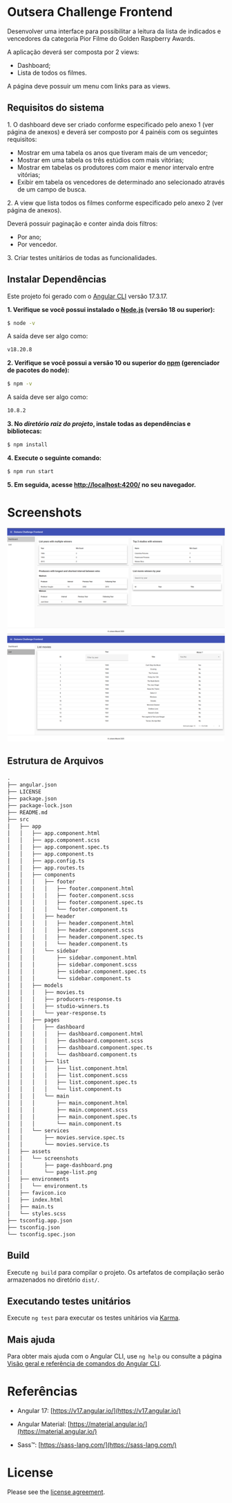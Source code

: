 # Outsera Challenge Frontend

Desenvolver uma interface para possibilitar a leitura da lista de indicados e vencedores da categoria Pior Filme do Golden Raspberry Awards.

A aplicação deverá ser composta por 2 views:

- Dashboard;
- Lista de todos os filmes.

A página deve possuir um menu com links para as views.

## Requisitos do sistema

1.​ O dashboard deve ser criado conforme especificado pelo anexo 1 (ver página de anexos) e
deverá ser composto por 4 painéis com os seguintes requisitos:

- Mostrar em uma tabela os anos que tiveram mais de um vencedor;
- Mostrar em uma tabela os três estúdios com mais vitórias;
- Mostrar em tabelas os produtores com maior e menor intervalo entre vitórias;
- Exibir em tabela os vencedores de determinado ano selecionado através de um campo
de busca.

2.​ A view que lista todos os filmes conforme especificado pelo anexo 2 (ver página de anexos). 

Deverá possuir paginação e conter ainda dois filtros:
- Por ano;
- Por vencedor.

3.​ Criar testes unitários de todas as funcionalidades.

## Instalar Dependências

Este projeto foi gerado com o [Angular CLI](https://github.com/angular/angular-cli) versão 17.3.17.

**1. Verifique se você possui instalado o [Node.js](https://nodejs.org/) (versão 18 ou superior):**

```bash
$ node -v
```

A saída deve ser algo como:

```bash
v18.20.8
```

**2. Verifique se você possui a versão 10 ou superior do [npm](https://www.npmjs.com/) (gerenciador de pacotes do node):**

```bash
$ npm -v
```
A saída deve ser algo como:

```bash
10.8.2
```

**3. No _diretório raiz do projeto_, instale todas as dependências e bibliotecas:**

```bash
$ npm install
```

**4. Execute o seguinte comando:**

```bash
$ npm run start
```

**5. Em seguida, acesse [http://localhost:4200/](http://localhost:4200/) no seu navegador.**


# Screenshots

![](src/assets/screenshots/page-dashboard.png)
![](src/assets/screenshots/page-list.png)

## Estrutura de Arquivos

```
.
├── angular.json
├── LICENSE
├── package.json
├── package-lock.json
├── README.md
├── src
│   ├── app
│   │   ├── app.component.html
│   │   ├── app.component.scss
│   │   ├── app.component.spec.ts
│   │   ├── app.component.ts
│   │   ├── app.config.ts
│   │   ├── app.routes.ts
│   │   ├── components
│   │   │   ├── footer
│   │   │   │   ├── footer.component.html
│   │   │   │   ├── footer.component.scss
│   │   │   │   ├── footer.component.spec.ts
│   │   │   │   └── footer.component.ts
│   │   │   ├── header
│   │   │   │   ├── header.component.html
│   │   │   │   ├── header.component.scss
│   │   │   │   ├── header.component.spec.ts
│   │   │   │   └── header.component.ts
│   │   │   └── sidebar
│   │   │       ├── sidebar.component.html
│   │   │       ├── sidebar.component.scss
│   │   │       ├── sidebar.component.spec.ts
│   │   │       └── sidebar.component.ts
│   │   ├── models
│   │   │   ├── movies.ts
│   │   │   ├── producers-response.ts
│   │   │   ├── studio-winners.ts
│   │   │   └── year-response.ts
│   │   ├── pages
│   │   │   ├── dashboard
│   │   │   │   ├── dashboard.component.html
│   │   │   │   ├── dashboard.component.scss
│   │   │   │   ├── dashboard.component.spec.ts
│   │   │   │   └── dashboard.component.ts
│   │   │   ├── list
│   │   │   │   ├── list.component.html
│   │   │   │   ├── list.component.scss
│   │   │   │   ├── list.component.spec.ts
│   │   │   │   └── list.component.ts
│   │   │   └── main
│   │   │       ├── main.component.html
│   │   │       ├── main.component.scss
│   │   │       ├── main.component.spec.ts
│   │   │       └── main.component.ts
│   │   └── services
│   │       ├── movies.service.spec.ts
│   │       └── movies.service.ts
│   ├── assets
│   │   └── screenshots
│   │       ├── page-dashboard.png
│   │       └── page-list.png
│   ├── environments
│   │   └── environment.ts
│   ├── favicon.ico
│   ├── index.html
│   ├── main.ts
│   └── styles.scss
├── tsconfig.app.json
├── tsconfig.json
└── tsconfig.spec.json

```

## Build

Execute `ng build` para compilar o projeto. Os artefatos de compilação serão armazenados no diretório `dist/`.

## Executando testes unitários

Execute `ng test` para executar os testes unitários via [Karma](https://karma-runner.github.io).

## Mais ajuda

Para obter mais ajuda com o Angular CLI, use `ng help` ou consulte a página [Visão geral e referência de comandos do Angular CLI](https://angular.io/cli).

# Referências

- Angular 17: [https://v17.angular.io/](https://v17.angular.io/)

- Angular Material: [https://material.angular.io/](https://material.angular.io/)

- Sass&trade;: [https://sass-lang.com/](https://sass-lang.com/)

# License

Please see the [license agreement](https://github.com/julianomacielferreira/outsera-challenge-frontend/blob/main/LICENSE).